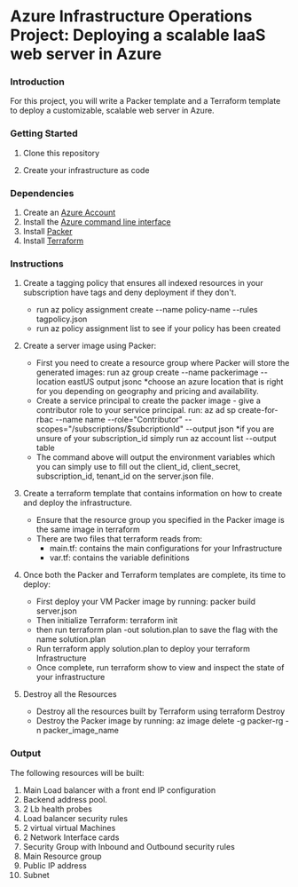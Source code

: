 # Azure Infrastructure Operations Project: Deploying a scalable IaaS web server in Azure

### Introduction
For this project, you will write a Packer template and a Terraform template to deploy a customizable, scalable web server in Azure.

### Getting Started
1. Clone this repository

2. Create your infrastructure as code


### Dependencies
1. Create an [Azure Account](https://portal.azure.com)
2. Install the [Azure command line interface](https://docs.microsoft.com/en-us/cli/azure/install-azure-cli?view=azure-cli-latest)
3. Install [Packer](https://www.packer.io/downloads)
4. Install [Terraform](https://www.terraform.io/downloads.html)

### Instructions
1. Create a tagging policy that ensures all indexed resources in your subscription have tags and deny deployment if they don't.
    - run az policy assignment create --name policy-name --rules tagpolicy.json
    - run az policy assignment list to see if your policy has been created

2. Create a server image using Packer:
    - First you need to create a resource group where Packer will store the generated images:
      run az group create --name packerimage --location eastUS output jsonc
      *choose an azure location that is right for you depending on geography and pricing and availability.
    - Create a service principal to create the packer image - give a contributor role to your service principal.
      run: az ad sp create-for-rbac --name name --role="Contributor" --scopes="/subscriptions/$subcriptionId" --output json
      *if you are unsure of your subscription_id simply run az account list --output table
    - The command above will output the environment variables which you can simply use to fill out the client_id, client_secret, subscription_id, tenant_id on the server.json file.

3. Create a terraform template that contains information on how to create and deploy the infrastructure.
    - Ensure that the resource group you specified in the Packer image is the same image in terraform
    - There are two files that terraform reads from:
        - main.tf: contains the main configurations for your Infrastructure
        - var.tf: contains the variable definitions

4. Once both the Packer and Terraform templates are complete, its time to deploy:
    - First deploy your VM Packer image by running: packer build server.json
    - Then initialize Terraform: terraform init
    - then run terraform plan -out solution.plan to save the flag with the name solution.plan
    - Run terraform apply solution.plan to deploy your terraform Infrastructure
    - Once complete, run terraform show to view and inspect the state of your infrastructure    
5. Destroy all the Resources  
    - Destroy all the resources built by Terraform using terraform Destroy
    - Destroy the Packer image by running: az image delete -g packer-rg -n packer_image_name
### Output
The following resources will be built:

1. Main Load balancer with a front end IP configuration
2. Backend address pool.
3. 2 Lb health probes
4. Load balancer security rules
5. 2 virtual virtual Machines
6. 2 Network Interface cards
7. Security Group with Inbound and Outbound security rules
8. Main Resource group
9. Public IP address
10. Subnet
